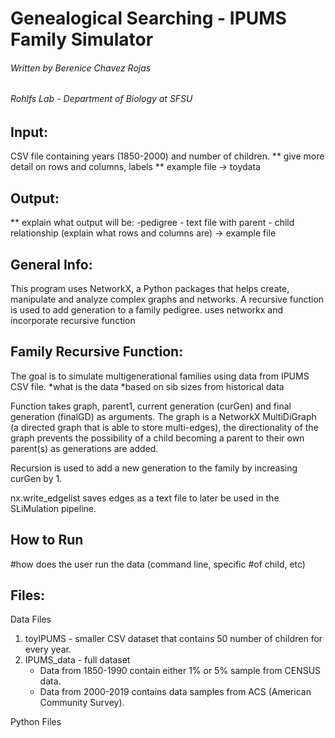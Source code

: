 # Genealogical Searching - IPUMS Family Simulator


###### Written by Berenice Chavez Rojas

###### Rohlfs Lab - Department of Biology at SFSU  

## Input:
CSV file containing years (1850-2000) and number of children. 
 ** give more detail on rows and columns, labels
 ** example file -> toydata

## Output: 
 ** explain what output will be:
	-pedigree
	- text file with parent - child relationship (explain what rows and columns are) -> example file

## General Info: 
This program uses NetworkX, a Python packages that helps create, manipulate and analyze complex graphs and networks. A recursive function is used to add generation to a family pedigree. 
	uses networkx and incorporate recursive function

## Family Recursive Function: 
The goal is to simulate multigenerational families using data from IPUMS CSV file.
 *what is the data 
	*based on sib sizes from historical data  

Function takes graph, parent1, current generation (curGen) and final generation (finalGD) as arguments. The graph is a NetworkX MultiDiGraph (a directed graph that is able to store multi-edges), the directionality of the graph prevents the possibility of a child becoming a parent to their own parent(s) as generations are added. 

Recursion is used to add a new generation to the family by increasing curGen by 1. 

nx.write_edgelist saves edges as a text file to later be used in the SLiMulation pipeline.

## How to Run 
  #how does the user run the data (command line, specific #of child, etc) 


## Files: 
Data Files
1. toyIPUMS - smaller CSV dataset that contains 50 number of children for every year. 
2. IPUMS_data - full dataset 
   - Data from 1850-1990 contain either 1% or 5% sample from CENSUS data.  
   - Data from 2000-2019 contains data samples from ACS (American Community Survey).  

Python Files 
